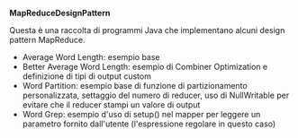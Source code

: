  **MapReduceDesignPattern**
 
 Questa è una raccolta di programmi Java che implementano alcuni design pattern MapReduce.
 
 * Average Word Length: esempio base
 * Better Average Word Length: esempio di Combiner Optimization e definizione di tipi di output custom
 * Word Partition: esempio base di funzione di partizionamento personalizzata, settaggio del numero di reducer, 
  uso di NullWritable per evitare che il reducer stampi un valore di output
 * Word Grep: esempio d'uso di setup() nel mapper per leggere un parametro fornito dall'utente 
 (l'espressione regolare in questo caso) 